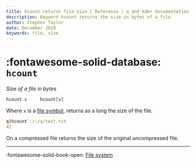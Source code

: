 ```yaml
---
title: hcount returns file size | Reference | q and kdb+ documentation
description: Keyword hcount returns the size in bytes of a file
author: Stephen Taylor
date: December 2019
keywords: file, size
---
```

# :fontawesome-solid-database: `hcount`



_Size of a file in bytes_

```txt
hcount x     hcount[x]
```

Where `x` is a [file symbol](../basics/glossary.md#file-symbol), 
returns as a long the size of the file.

```q
q)hcount`:c:/q/test.txt
42
```

On a compressed file returns the size of the original uncompressed file.

----
:fontawesome-solid-book-open:
[File system](../basics/files.md)

